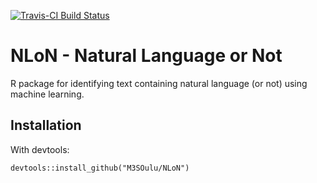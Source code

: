 [![Travis-CI Build Status](https://travis-ci.org/M3SOulu/NLoN.svg?branch=master)](https://travis-ci.org/M3SOulu/NLoN)

# NLoN - Natural Language or Not

R package for identifying text containing natural language (or not)
using machine learning.

## Installation

<!-- From CRAN: -->

<!--     install.packages("NLoN") -->

With devtools:

    devtools::install_github("M3SOulu/NLoN")

